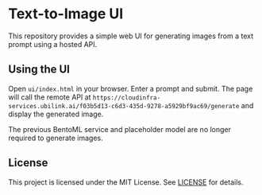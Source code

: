 # Text-to-Image UI

This repository provides a simple web UI for generating images from a text prompt using a hosted API.

## Using the UI

Open `ui/index.html` in your browser. Enter a prompt and submit. The page will call the remote API at
`https://cloudinfra-services.ubilink.ai/f03b5d13-c6d3-435d-9278-a5929bf9ac69/generate` and display the generated image.

The previous BentoML service and placeholder model are no longer required to generate images.

## License

This project is licensed under the MIT License. See [LICENSE](LICENSE) for details.
